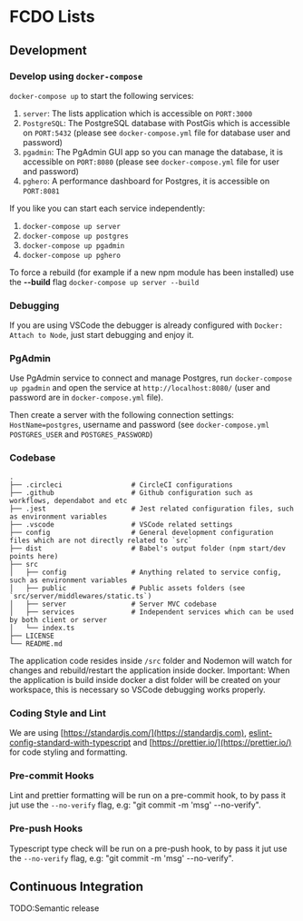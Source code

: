 # FCDO Lists

## Development

### Develop using `docker-compose`

`docker-compose up` to start the following services:

1. `server`: The lists application which is accessible on `PORT:3000`
2. `PostgreSQL`: The PostgreSQL database with PostGis which is accessible on `PORT:5432` (please see `docker-compose.yml` file for database user and password)
3. `pgadmin`: The PgAdmin GUI app so you can manage the database, it is accessible on `PORT:8080` (please see `docker-compose.yml` file for user and password)
4. `pghero`: A performance dashboard for Postgres, it is accessible on `PORT:8081`

If you like you can start each service independently:
1. `docker-compose up server`
2. `docker-compose up postgres`
3. `docker-compose up pgadmin`
4. `docker-compose up pghero`

To force a rebuild (for example if a new npm module has been installed) use the **--build** flag `docker-compose up server --build`

### Debugging
If you are using VSCode the debugger is already configured with `Docker: Attach to Node`, just start debugging and enjoy it.

### PgAdmin

Use PgAdmin service to connect and manage Postgres, run `docker-compose up pgadmin` and open the service at `http://localhost:8080/` (user and password are in `docker-compose.yml` file).  

Then create a server with the following connection settings: 
`HostName=postgres`,  username and password (see `docker-compose.yml` `POSTGRES_USER` and `POSTGRES_PASSWORD`) 

### Codebase 
    .
    ├── .circleci                 # CircleCI configurations
    ├── .github                   # Github configuration such as workflows, dependabot and etc
    ├── .jest                     # Jest related configuration files, such as environment variables
    ├── .vscode                   # VSCode related settings
    ├── config                    # General development configuration files which are not directly related to `src`
    ├── dist                      # Babel's output folder (npm start/dev points here)
    ├── src                       
    │   ├── config                # Anything related to service config, such as environment variables
    │   ├── public                # Public assets folders (see `src/server/middlewares/static.ts`)
    │   ├── server                # Server MVC codebase
    │   ├── services              # Independent services which can be used by both client or server
    │   └── index.ts              
    ├── LICENSE
    └── README.md

The application code resides inside `/src` folder and Nodemon will watch for changes and rebuild/restart the application inside docker.
Important: When the application is build inside docker a dist folder will be created on your workspace, this is necessary so VSCode debugging works properly.

### Coding Style and Lint
We are using [https://standardjs.com/](https://standardjs.com), [eslint-config-standard-with-typescript](https://www.npmjs.com/package/eslint-config-standard-with-typescript) and [https://prettier.io/](https://prettier.io/) for code styling and formatting.

### Pre-commit Hooks
Lint and prettier formatting will be run on a pre-commit hook, to by pass it jut use the `--no-verify` flag, e.g: "git commit -m 'msg' --no-verify".

### Pre-push Hooks
Typescript type check will be run on a pre-push hook, to by pass it jut use the `--no-verify` flag, e.g: "git commit -m 'msg' --no-verify".

## Continuous Integration
TODO:Semantic release

